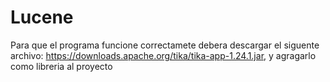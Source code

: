 # Lucene
Para que el programa funcione correctamete debera descargar el siguente archivo: https://downloads.apache.org/tika/tika-app-1.24.1.jar, y agragarlo como libreria al proyecto
